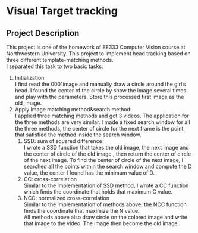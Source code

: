 # Visual Target tracking
## Project Description
This project is one of the homework of EE333 Computer Vision course at Northwestern University. This project to implement head tracking based on three different template-matching methods.<br>
I separated this task to two basic tasks:<br>
1. Initialization<br>
I first read the 0001image and manually draw a circle around the girl’s head. I found the center of the
circle by show the image several times and play with the parameters. Store this processed first image as
the old_image.
2. Apply image matching method&search method:<br>
I applied three matching methods and got 3 videos. The application for the three methods are very
similar. I made a fixed search window for all the three methods, the center of circle for the next frame
is the point that satisfied the method inside the search window.<br>
    1) SSD: sum of squared difference<br>
    I wrote a SSD function that takes the old image, the next image and the center of circle of the old image
    , then return the center of circle of the next image. To find the center of circle of the next image, I
    searched all the points within the search window and compute the D value, the center I found has the
    minimum value of D.<br>
    2) CC: cross-correlation<br>
    Similar to the implementation of SSD method, I wrote a CC function which finds the coordinate that
    holds that maximum C value.<br>
    3) NCC: normalized cross-correlation<br>
    Similar to the implementation of methods above, the NCC function finds the coordinate that maximize
    the N value.<br>
    All methods above also draw circle on the colored image and write that image to the video. The image
    then become the old image.<br>
